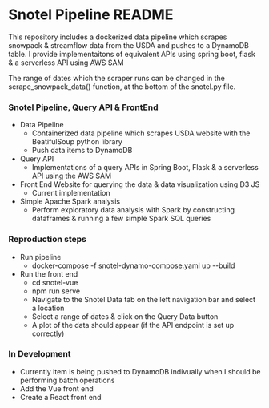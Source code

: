 # Snotel Pipeline README #
This repository includes a dockerized data pipeline which scrapes snowpack & streamflow data from the USDA and pushes to a DynamoDB table.
I provide implementaitons of equivalent APIs using spring boot, flask & a serverless API using AWS SAM


The range of dates which the scraper runs can be changed in the scrape_snowpack_data() function, at the bottom of the 
snotel.py file.  


### Snotel Pipeline, Query API & FrontEnd ###
* Data Pipeline
    - Containerized data pipeline which scrapes USDA website with the BeatifulSoup python library
    - Push data items to DynamoDB
* Query API
    - Implementations of a query APIs in Spring Boot, Flask & a serverless API using the AWS SAM
* Front End Website for querying the data & data visualization using D3 JS
    - Current implementation 
* Simple Apache Spark analysis
    - Perform exploratory data analysis with Spark by constructing dataframes & running a few simple Spark SQL queries 


### Reproduction steps ###

* Run pipeline
    - docker-compose -f snotel-dynamo-compose.yaml up --build
* Run the front end
    - cd snotel-vue
    - npm run serve
    - Navigate to the Snotel Data tab on the left navigation bar and select a location
    - Select a range of dates & click on the Query Data button
    - A plot of the data should appear (if the API endpoint is set up correctly) 

### In Development ###
* Currently item is being pushed to DynamoDB indivually when I should be performing batch operations
* Add the Vue front end 
* Create a React front end
